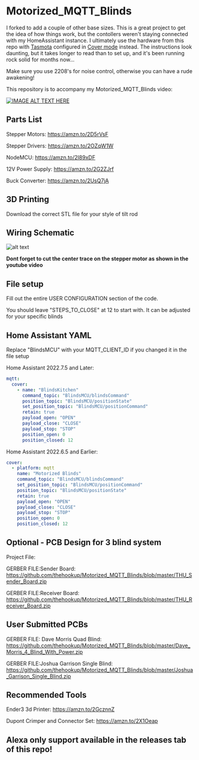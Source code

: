 # Motorized_MQTT_Blinds

I forked to add a couple of other base sizes. This is a great project to get the idea of how things work, but the contollers weren't staying connected with my HomeAssistant instance. I ultimately use the hardware from this repo with [Tasmota](https://github.com/tasmota/tasmotizer) configured in [Cover mode](https://tasmota.github.io/docs/Blinds-and-Shutters/#using-stepper-motors) instead. The instructions look daunting, but it takes longer to read than to set up, and it's been running rock solid for months now...

Make sure you use 2208's for noise control, otherwise you can have a rude awakening!

This repository is to accompany my Motorized_MQTT_Blinds video:

[![IMAGE ALT TEXT HERE](https://img.youtube.com/vi/1O_1gUFumQM/0.jpg)](https://www.youtube.com/watch?v=1O_1gUFumQM)

## Parts List
Stepper Motors: https://amzn.to/2D5rVsF

Stepper Drivers: https://amzn.to/2OZqW1W

NodeMCU: https://amzn.to/2I89xDF

12V Power Supply: https://amzn.to/2G2ZJrf

Buck Converter: https://amzn.to/2UsQ7jA

## 3D Printing

Download the correct STL file for your style of tilt rod

## Wiring Schematic

![alt text](https://github.com/thehookup/Motorized_MQTT_Blinds/blob/master/Schematic.jpg?raw=true)

**Dont forget to cut the center trace on the stepper motor as shown in the youtube video**

## File setup

Fill out the entire USER CONFIGURATION section of the code.

You should leave "STEPS_TO_CLOSE" at 12 to start with.  It can be adjusted for your specific blinds

## Home Assistant YAML

Replace "BlindsMCU" with your MQTT_CLIENT_ID if you changed it in the file setup

Home Assistant 2022.7.5 and Later:
```yaml
mqtt:
  cover:
    - name: "BlindsKitchen"
      command_topic: "BlindsMCU/blindsCommand"
      position_topic: "BlindsMCU/positionState"
      set_position_topic: "BlindsMCU/positionCommand"
      retain: true
      payload_open: "OPEN"
      payload_close: "CLOSE"
      payload_stop: "STOP"
      position_open: 0
      position_closed: 12
```

Home Assistant 2022.6.5 and Earlier:

```yaml
cover:
  - platform: mqtt
    name: "Motorized Blinds"
    command_topic: "BlindsMCU/blindsCommand"
    set_position_topic: "BlindsMCU/positionCommand"
    position_topic: "BlindsMCU/positionState"
    retain: true
    payload_open: "OPEN"
    payload_close: "CLOSE"
    payload_stop: "STOP"
    position_open: 0
    position_closed: 12
  ```
  
## Optional - PCB Design for 3 blind system

Project File: 

GERBER FILE:Sender Board: https://github.com/thehookup/Motorized_MQTT_Blinds/blob/master/THU_Sender_Board.zip

GERBER FILE:Receiver Board: https://github.com/thehookup/Motorized_MQTT_Blinds/blob/master/THU_Receiver_Board.zip

## User Submitted PCBs

GERBER FILE: Dave Morris Quad Blind: https://github.com/thehookup/Motorized_MQTT_Blinds/blob/master/Dave_Morris_4_Blind_With_Power.zip

GERBER FILE:Joshua Garrison Single Blind: https://github.com/thehookup/Motorized_MQTT_Blinds/blob/master/Joshua_Garrison_Single_Blind.zip
  
## Recommended Tools

Ender3 3d Printer: https://amzn.to/2GcznnZ

Dupont Crimper and Connector Set: https://amzn.to/2X1Oeap

## Alexa only support available in the releases tab of this repo!
